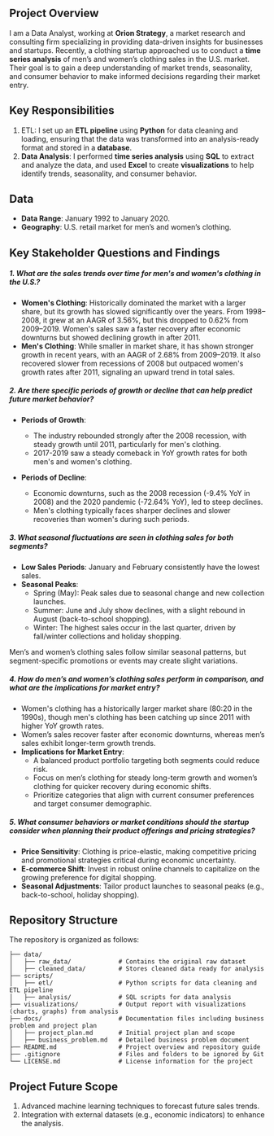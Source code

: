 ## Project Overview
I am a Data Analyst, working at **Orion Strategy**, a market research and consulting firm specializing in providing data-driven insights for businesses and startups. Recently, a clothing startup approached us to conduct a **time series analysis** of men’s and women’s clothing sales in the U.S. market. Their goal is to gain a deep understanding of market trends, seasonality, and consumer behavior to make informed decisions regarding their market entry.

## Key Responsibilities

1. ETL: I set up an **ETL pipeline** using **Python** for data cleaning and loading, ensuring that the data was transformed into an analysis-ready format and stored in a **database**.
2. **Data Analysis**: I performed **time series analysis** using **SQL** to extract and analyze the data, and used **Excel** to create **visualizations** to help identify trends, seasonality, and consumer behavior.

## Data
- **Data Range**: January 1992 to January 2020.
- **Geography**: U.S. retail market for men’s and women’s clothing.

## Key Stakeholder Questions and Findings
##### **1. What are the sales trends over time for men's and women's clothing in the U.S.?**
- **Women's Clothing**: Historically dominated the market with a larger share, but its growth has slowed significantly over the years. From 1998–2008, it grew at an AAGR of 3.56%, but this dropped to 0.62% from 2009–2019. Women's sales saw a faster recovery after economic downturns but showed declining growth in after 2011.  
- **Men's Clothing**: While smaller in market share, it has shown stronger growth in recent years, with an AAGR of 2.68% from 2009–2019. It also recovered slower from recessions of 2008 but outpaced women's growth rates after 2011, signaling an upward trend in total sales.  

##### **2. Are there specific periods of growth or decline that can help predict future market behavior?**
- **Periods of Growth**:  
  - The industry rebounded strongly after the 2008 recession, with steady growth until 2011, particularly for men's clothing.  
  - 2017-2019 saw a steady comeback in YoY growth rates for both men's and women's clothing.  

- **Periods of Decline**:  
  - Economic downturns, such as the 2008 recession (-9.4% YoY in 2008) and the 2020 pandemic (-72.64% YoY), led to steep declines.  
  - Men's clothing typically faces sharper declines and slower recoveries than women's during such periods.

##### **3. What seasonal fluctuations are seen in clothing sales for both segments?**
- **Low Sales Periods**: January and February consistently have the lowest sales.  
- **Seasonal Peaks**:  
  - Spring (May): Peak sales due to seasonal change and new collection launches.  
  - Summer: June and July show declines, with a slight rebound in August (back-to-school shopping).  
  - Winter: The highest sales occur in the last quarter, driven by fall/winter collections and holiday shopping.  

Men’s and women’s clothing sales follow similar seasonal patterns, but segment-specific promotions or events may create slight variations.

##### **4. How do men’s and women’s clothing sales perform in comparison, and what are the implications for market entry?**
- Women's clothing has a historically larger market share (80:20 in the 1990s), though men's clothing has been catching up since 2011 with higher YoY growth rates.  
- Women’s sales recover faster after economic downturns, whereas men’s sales exhibit longer-term growth trends.  
- **Implications for Market Entry**:  
  - A balanced product portfolio targeting both segments could reduce risk.  
  - Focus on men’s clothing for steady long-term growth and women’s clothing for quicker recovery during economic shifts.  
  - Prioritize categories that align with current consumer preferences and target consumer demographic.

##### **5. What consumer behaviors or market conditions should the startup consider when planning their product offerings and pricing strategies?**
- **Price Sensitivity**: Clothing is price-elastic, making competitive pricing and promotional strategies critical during economic uncertainty.  
- **E-commerce Shift**: Invest in robust online channels to capitalize on the growing preference for digital shopping.   
- **Seasonal Adjustments**: Tailor product launches to seasonal peaks (e.g., back-to-school, holiday shopping).   

## Repository Structure
The repository is organized as follows:

```plaintext
├── data/
│   ├── raw_data/             # Contains the original raw dataset
│   ├── cleaned_data/         # Stores cleaned data ready for analysis
├── scripts/
│   ├── etl/                  # Python scripts for data cleaning and ETL pipeline
│   ├── analysis/             # SQL scripts for data analysis
├── visualizations/           # Output report with visualizations (charts, graphs) from analysis
├── docs/                     # Documentation files including business problem and project plan
│   ├── project_plan.md       # Initial project plan and scope
│   ├── business_problem.md   # Detailed business problem document
├── README.md                 # Project overview and repository guide
├── .gitignore                # Files and folders to be ignored by Git
└── LICENSE.md                # License information for the project
```
## Project Future Scope
1. Advanced machine learning techniques to forecast future sales trends.
2. Integration with external datasets (e.g., economic indicators) to enhance the analysis.


